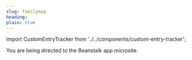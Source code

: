 ```yaml
---
slug: familymag
heading: 
plain: true
---
```


import CustomEntryTracker from '../../components/custom-entry-tracker';

<CustomEntryTracker/>

You are being directed to the Beanstalk app microsite.